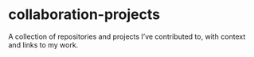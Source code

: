 # collaboration-projects
A collection of repositories and projects I’ve contributed to, with context and links to my work.
